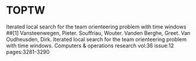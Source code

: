 # TOPTW
Iterated local search for the team orienteering problem with time windows
##[1] Vansteenwegen, Pieter. Souffriau, Wouter. Vanden Berghe, Greet. Van Oudheusden, Dirk. Iterated local search for the team orienteering problem with time windows. Computers & operations research vol:36 issue:12 pages:3281-3290
